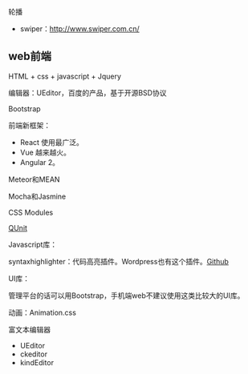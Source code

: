 



轮播

* swiper：http://www.swiper.com.cn/


## web前端

HTML + css + javascript + Jquery

编辑器：UEditor，百度的产品，基于开源BSD协议

Bootstrap

前端新框架：

* React 使用最广泛。
* Vue 越来越火。
* Angular 2。

Meteor和MEAN

Mocha和Jasmine

CSS Modules 

[QUnit](https://github.com/jquery/qunit)

Javascript库：

syntaxhighlighter：代码高亮插件。Wordpress也有这个插件。[Github](https://github.com/syntaxhighlighter/syntaxhighlighter)

UI库：

管理平台的话可以用Bootstrap，手机端web不建议使用这类比较大的UI库。

动画：Animation.css

富文本编辑器

* UEditor
* ckeditor
* kindEditor